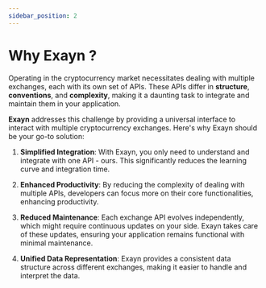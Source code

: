 ```yaml
---
sidebar_position: 2
---
```


# Why Exayn ?

Operating in the cryptocurrency market necessitates dealing with multiple exchanges, each with its own set of APIs. These APIs differ in **structure**, **conventions**, and **complexity**, making it a daunting task to integrate and maintain them in your application.

**Exayn** addresses this challenge by providing a universal interface to interact with multiple cryptocurrency exchanges. Here's why Exayn should be your go-to solution:

1. **Simplified Integration**: With Exayn, you only need to understand and integrate with one API - ours. This significantly reduces the learning curve and integration time.

2. **Enhanced Productivity**: By reducing the complexity of dealing with multiple APIs, developers can focus more on their core functionalities, enhancing productivity.

3. **Reduced Maintenance**: Each exchange API evolves independently, which might require continuous updates on your side. Exayn takes care of these updates, ensuring your application remains functional with minimal maintenance.

4. **Unified Data Representation**: Exayn provides a consistent data structure across different exchanges, making it easier to handle and interpret the data.
